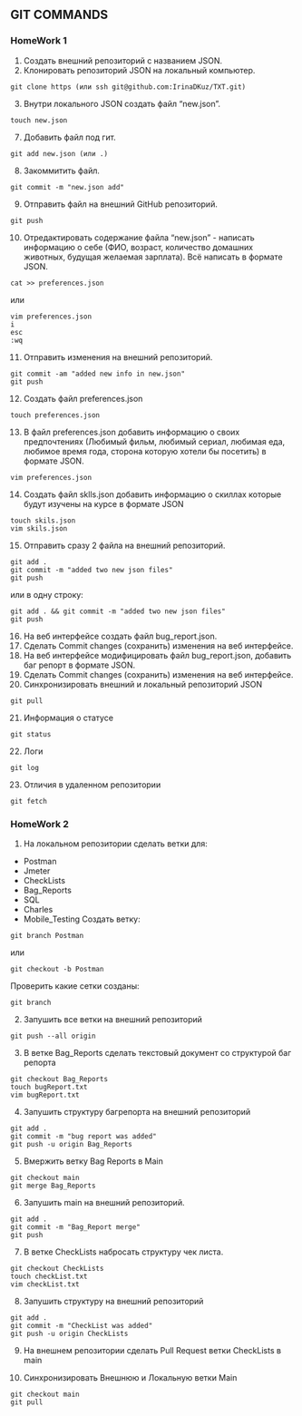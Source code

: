 ## GIT COMMANDS

### HomeWork 1

1. Создать внешний репозиторий c названием JSON.
2. Клонировать репозиторий JSON на локальный компьютер.
```
git clone https (или ssh git@github.com:IrinaDKuz/TXT.git)
```
3. Внутри локального JSON создать файл “new.json”.
```
touch new.json
```
7. Добавить файл под гит.
```
git add new.json (или .)
```
8. Закоммитить файл.
```
git commit -m "new.json add"
```
9. Отправить файл на внешний GitHub репозиторий.
```
git push
```
10. Отредактировать содержание файла “new.json” - написать информацию о себе (ФИО, возраст, количество домашних животных, будущая желаемая зарплата). Всё написать в формате JSON.
``` 
cat >> preferences.json
```
или
```
vim preferences.json
i
esc
:wq
```
11. Отправить изменения на внешний репозиторий.
```
git commit -am "added new info in new.json"
git push
```
12. Создать файл preferences.json
```
touch preferences.json
```
13. В файл preferences.json добавить информацию о своих предпочтениях (Любимый фильм, любимый сериал, любимая еда, любимое время года, сторона которую хотели бы посетить) в формате JSON.
```
vim preferences.json
```
14. Создать файл sklls.json добавить информацию о скиллах которые будут изучены на курсе в формате JSON
```
touch skils.json
vim skils.json
```
15. Отправить сразу 2 файла на внешний репозиторий.
```
git add .
git commit -m "added two new json files"
git push
```
или в одну строку:
```
git add . && git commit -m "added two new json files"
git push
```
16. На веб интерфейсе создать файл bug_report.json.
17. Сделать Commit changes (сохранить) изменения на веб интерфейсе.
18. На веб интерфейсе модифицировать файл bug_report.json, добавить баг репорт в формате JSON.
19. Сделать Commit changes (сохранить) изменения на веб интерфейсе.
20. Синхронизировать внешний и локальный репозиторий JSON
```
git pull
```
21. Информация о статусе
```
git status
```
22. Логи
```
git log
```
23. Отличия в удаленном репозитории
```
git fetch
```


### HomeWork 2

1. На локальном репозитории сделать ветки для:
- Postman
- Jmeter
- CheckLists
- Bag_Reports
- SQL
- Charles
- Mobile_Testing
Создать ветку:
```
git branch Postman
```
или
```
git checkout -b Postman
```

Проверить какие сетки созданы:
```
git branch
```

2. Запушить все ветки на внешний репозиторий
```
git push --all origin 
```

3. В ветке Bag_Reports сделать текстовый документ со структурой баг репорта
```
git checkout Bag_Reports
touch bugReport.txt
vim bugReport.txt
```

4. Запушить структуру багрепорта на внешний репозиторий
```
git add .
git commit -m "bug report was added"
git push -u origin Bag_Reports
```
5. Вмержить ветку Bag Reports в Main
```
git checkout main
git merge Bag_Reports
```
6. Запушить main на внешний репозиторий.
```
git add .
git commit -m "Bag_Report merge"
git push
```
7. В ветке CheckLists набросать структуру чек листа.
```
git checkout CheckLists
touch checkList.txt
vim checkList.txt
```
8. Запушить структуру на внешний репозиторий
```
git add .   
git commit -m "CheckList was added"
git push -u origin CheckLists
```
9. На внешнем репозитории сделать Pull Request ветки CheckLists в main

10. Синхронизировать Внешнюю и Локальную ветки Main
```
git checkout main
git pull
```
